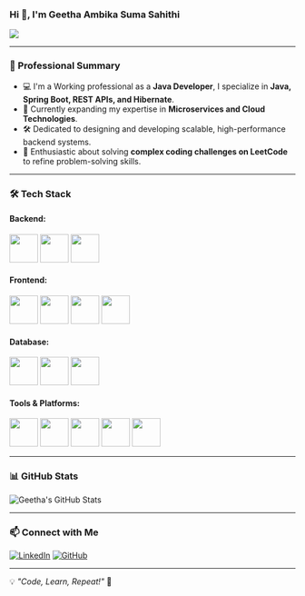 ### Hi 👋, I'm Geetha Ambika Suma Sahithi

<img src="https://i.pinimg.com/originals/e7/26/c7/e726c74ac081eed50feee1433d12c998.gif">

---

### 🚀 Professional Summary

- 💻 I'm a Working professional as a **Java Developer**, I specialize in **Java, Spring Boot, REST APIs, and Hibernate**.
- 🌱 Currently expanding my expertise in **Microservices and Cloud Technologies**.
- 🛠️ Dedicated to designing and developing scalable, high-performance backend systems.
- 🎯 Enthusiastic about solving **complex coding challenges on LeetCode** to refine problem-solving skills.

---

### 🛠️ Tech Stack

#### Backend:
<p>
  <img src="https://cdn.jsdelivr.net/gh/devicons/devicon/icons/java/java-original.svg" width="50" height="50"/>
  <img src="https://cdn.jsdelivr.net/gh/devicons/devicon/icons/spring/spring-original.svg" width="50" height="50"/>
  <img src="https://cdn.jsdelivr.net/gh/devicons/devicon/icons/hibernate/hibernate-original.svg" width="50" height="50"/>
</p>

#### Frontend:
<p>
  <img src="https://cdn.jsdelivr.net/gh/devicons/devicon/icons/html5/html5-original.svg" width="50" height="50"/>
  <img src="https://cdn.jsdelivr.net/gh/devicons/devicon/icons/css3/css3-original.svg" width="50" height="50"/>
  <img src="https://cdn.jsdelivr.net/gh/devicons/devicon/icons/javascript/javascript-original.svg" width="50" height="50"/>
  <img src="https://cdn.jsdelivr.net/gh/devicons/devicon/icons/angularjs/angularjs-original.svg" width="50" height="50"/>
</p>

#### Database:
<p>
  <img src="https://cdn.jsdelivr.net/gh/devicons/devicon/icons/postgresql/postgresql-original.svg" width="50" height="50"/>
  <img src="https://cdn.jsdelivr.net/gh/devicons/devicon/icons/mysql/mysql-original.svg" width="50" height="50"/>
  <img src="https://cdn.jsdelivr.net/gh/devicons/devicon/icons/json/json-original.svg" width="50" height="50"/>
</p>

#### Tools & Platforms:
<p>
  <img src="https://cdn.jsdelivr.net/gh/devicons/devicon/icons/git/git-original.svg" width="50" height="50"/>
  <img src="https://cdn.jsdelivr.net/gh/devicons/devicon/icons/postman/postman-original.svg" width="50" height="50"/>
  <img src="https://cdn.jsdelivr.net/gh/devicons/devicon/icons/linux/linux-original.svg" width="50" height="50"/>
  <img src="https://cdn.jsdelivr.net/gh/devicons/devicon/icons/intellij/intellij-original.svg" width="50" height="50"/>
  <img src="https://cdn.jsdelivr.net/gh/devicons/devicon/icons/python/python-original.svg" width="50" height="50"/>
</p>

---

### 📊 GitHub Stats

![Geetha's GitHub Stats](https://github-readme-stats.vercel.app/api?username=geetha&show_icons=true&theme=radical)

---

### 📫 Connect with Me

[![LinkedIn](https://img.shields.io/badge/LinkedIn-0A66C2?style=for-the-badge&logo=linkedin&logoColor=white)](https://www.linkedin.com/in/geetha)
[![GitHub](https://img.shields.io/badge/GitHub-181717?style=for-the-badge&logo=github&logoColor=white)](https://github.com/geetha)

---

💡 _"Code, Learn, Repeat!"_ 🚀
